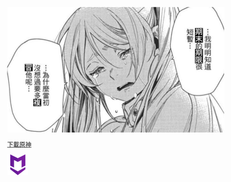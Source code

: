 <!--
**Gtang-3000/Gtang-3000** is a ✨ _special_ ✨ repository because its `README.md` (this file) appears on your GitHub profile.

Here are some ideas to get you started:

- 🔭 I’m currently working on ...
- 🌱 I’m currently learning ...
- 👯 I’m looking to collaborate on ...
- 🤔 I’m looking for help with ...
- 💬 Ask me about ...
- 📫 How to reach me: ...
- 😄 Pronouns: ...
- ⚡ Fun fact: ...
-->
<img src = "./pic/411827850_1543344663098604_7832772181683680923_n.png">


[下載原神](https://download-porter.hoyoverse.com/download-porter/2025/08/06/GenshinImpact_install_202507221021.exe?trace_key=GenshinImpact_install_ua_9be5d48eb23a)

![descriptive alt text](https://github.com/adam-p/markdown-here/raw/master/src/common/images/icon48.png "Logo Title Text 1")
